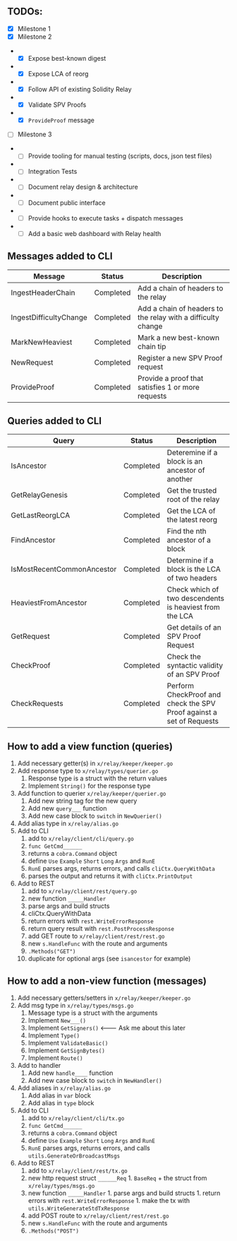 ## TODOs:

- [X] Milestone 1
- [X] Milestone 2
- - [X] Expose best-known digest
- - [X] Expose LCA of reorg
- - [X] Follow API of existing Solidity Relay
- - [X] Validate SPV Proofs
- - [X] `ProvideProof` message
- [ ] Milestone 3
- - [ ] Provide tooling for manual testing (scripts, docs, json test files)
- - [ ] Integration Tests
- - [ ] Document relay design & architecture
- - [ ] Document public interface
- - [ ] Provide hooks to execute tasks + dispatch messages
- - [ ] Add a basic web dashboard with Relay health

## Messages added to CLI

| Message | Status | Description |
| ------- | ------ | ----------- |
| IngestHeaderChain | Completed | Add a chain of headers to the relay |
| IngestDifficultyChange | Completed | Add a chain of headers to the relay with a difficulty change|
| MarkNewHeaviest | Completed | Mark a new best-known chain tip |
| NewRequest | Completed | Register a new SPV Proof request|
| ProvideProof | Completed | Provide a proof that satisfies 1 or more requests |

## Queries added to CLI

| Query | Status | Description |
| ----- | ------ | ----------- |
| IsAncestor | Completed | Deteremine if a block is an ancestor of another |
| GetRelayGenesis | Completed | Get the trusted root of the relay |
| GetLastReorgLCA | Completed | Get the LCA of the latest reorg |
| FindAncestor | Completed | Find the nth ancestor of a block|
| IsMostRecentCommonAncestor | Completed | Determine if a block is the LCA of two headers|
| HeaviestFromAncestor | Completed | Check which of two descendents is heaviest from the LCA |
| GetRequest | Completed | Get details of an SPV Proof Request|
| CheckProof | Completed | Check the syntactic validity of an SPV Proof |
| CheckRequests | Completed | Perform CheckProof and check the SPV Proof against a set of Requests |

## How to add a view function (queries)
1. Add necessary getter(s) in `x/relay/keeper/keeper.go`
1. Add response type to `x/relay/types/querier.go`
    1. Response type is a struct with the return values
    1. Implement `String()` for the response type
1. Add function to querier `x/relay/keeper/querier.go`
    1. Add new string tag for the new query
    1. Add new `query___` function
    1. Add new case block to `switch` in `NewQuerier()`
1. Add alias type in `x/relay/alias.go`
1. Add to CLI  
    1. add to `x/relay/client/cli/query.go`
      1. `func GetCmd______`
      1. returns a `cobra.Command` object
      1. define `Use` `Example` `Short` `Long` `Args` and `RunE`
      1. `RunE` parses args, returns errors, and calls `cliCtx.QueryWithData`
      1. parses the output and returns it with `cliCtx.PrintOutput`
1. Add to REST
    1. add to `x/relay/client/rest/query.go`
    1. new function `_____Handler`
      1. parse args and build structs
      1. cliCtx.QueryWithData
      1. return errors with `rest.WriteErrorResponse`
      1. return query result with `rest.PostProcessResponse`
    1. add GET route to `x/relay/client/rest/rest.go`
      1. new `s.HandleFunc` with the route and arguments
      1. `.Methods("GET")`
      1. duplicate for optional args (see `isancestor` for example)


## How to add a non-view function (messages)
1. Add necessary getters/setters in `x/relay/keeper/keeper.go`
1. Add msg type in `x/relay/types/msgs.go`
    1. Message type is a struct with the arguments
    1. Implement `New___()`
    1. Implement `GetSigners()` <--- Ask me about this later
    1. Implement `Type()`
    1. Implement `ValidateBasic()`
    1. Implement `GetSignBytes()`
    1. Implement `Route()`
1. Add to handler
    1. Add new `handle____` function
    1. Add new case block to `switch` in `NewHandler()`
1. Add aliases in `x/relay/alias.go`
    1. Add alias in `var` block
    1. Add alias in `type` block
1. Add to CLI  
    1. add to `x/relay/client/cli/tx.go`
      1. `func GetCmd______`
      1. returns a `cobra.Command` object
      1. define `Use` `Example` `Short` `Long` `Args` and `RunE`
      1. `RunE` parses args, returns errors, and calls `utils.GenerateOrBroadcastMsgs`
1. Add to REST
    1. add to `x/relay/client/rest/tx.go`
      1. new http request struct `______Req`
        1. `BaseReq` + the struct from `x/relay/types/msgs.go`
      1. new function `_____Handler`
        1. parse args and build structs
        1. return errors with `rest.WriteErrorResponse`
        1. make the tx with `utils.WriteGenerateStdTxResponse`
    1. add POST route to `x/relay/client/rest/rest.go`
      1. new `s.HandleFunc` with the route and arguments
      1. `.Methods("POST")`
